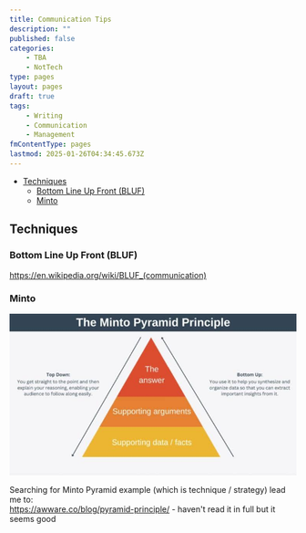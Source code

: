 ```yaml
---
title: Communication Tips
description: ""
published: false
categories:
    - TBA
    - NotTech
type: pages
layout: pages
draft: true
tags:
    - Writing
    - Communication
    - Management
fmContentType: pages
lastmod: 2025-01-26T04:34:45.673Z
---
```


<!--- cSpell:disable --->
* [Techniques](#techniques)
  * [Bottom Line Up Front (BLUF)](#bottom-line-up-front-bluf)
  * [Minto](#minto)
<!--- cSpell:enable --->

## Techniques

### Bottom Line Up Front (BLUF)

<https://en.wikipedia.org/wiki/BLUF_(communication)>

### Minto

![Minto Pyramid](/assets/images/minto-pyramid.jpg)

Searching for Minto Pyramid example (which is technique / strategy) lead me to:\
<https://awware.co/blog/pyramid-principle/> - haven't read it in full but it seems good

